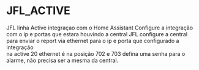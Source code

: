 # JFL_ACTIVE
JFL linha Active integraçao com o Home Assistant
Configure a integração com o ip e portas  que estara  houvindo a central JFL 
configure a central para enviar o report via ethernet para  o ip e porta que configurado  a integração  
na active 20 ethernet é na posição 702  e 703 
defina  uma  senha para o alarme, não precisa  ser  a mesma  da central.
